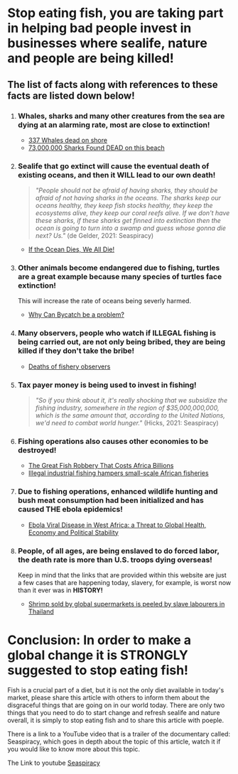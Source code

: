 # Stop eating fish, you are taking part in helping bad people invest in businesses where sealife, nature and people are being killed!

## The list of facts along with references to these facts are listed down below!

1. ### Whales, sharks and many other creatures from the sea are dying at an alarming rate, most are close to extinction!
    - [337 Whales dead on shore](https://www.nationalgeographic.com/animals/article/151120-worlds-largest-whale-stranding-sei-chile-animals#:~:text=The%20cause%20of%20the%20massive,sei%20whales%2C%20which%20are%20endangered.)
    - [73,000,000 Sharks Found DEAD on this beach](https://www.youtube.com/watch?v=WeIEaHAXYbo)

2. ### Sealife that go extinct will cause the eventual death of existing oceans, and then it **WILL** lead to our own death!
    > *"People should not be afraid of having sharks, they should be afraid of not having sharks in the oceans. The sharks keep our oceans healthy, they keep fish stocks healthy, they keep the ecosystems alive, they keep our coral reefs alive. If we don't have these sharks, if these sharks get finned into extinction then the ocean is going to turn into a swamp and guess whose gonna die next? Us."* (de Gelder, 2021: Seaspiracy) 
    - [If the Ocean Dies, We All Die!](https://seashepherd.org/2015/09/29/if-the-ocean-dies-we-all-die/) 

3. ### Other animals become endangered due to fishing, turtles are a great example because many species of turtles face extinction!
    This will increase the rate of oceans being severly harmed. 
    - [Why Can Bycatch be a problem?](https://www.fisheries.noaa.gov/insight/understanding-bycatch#:~:text=Bycatch%20can%20negatively%20affect%20species,prey%20and%20sometimes%20habitat%20damage.)

4. ### Many observers, people who watch if **ILLEGAL** fishing is being carried out, are not only being bribed, they are being killed if they don't take the bribe! 
    - [Deaths of fishery observers](https://www.theguardian.com/environment/2020/may/22/disappearances-danger-and-death-what-is-happening-to-fishery-observers)

5. ### Tax payer money is being used to invest in fishing!
    > *"So if you think about it, it's really shocking that we subsidize the fishing industry, somewhere in the region of $35,000,000,000, which is the same amount that, according to the United Nations, we'd need to combat world hunger."* (Hicks, 2021: Seaspiracy) 

6. ### Fishing operations also causes other economies to be destroyed!
    - [The Great Fish Robbery That Costs Africa Billions](https://www.cnn.com/2016/07/14/africa/great-fish-robbery#:~:text=Free%2Dfor%2Dall%20crime%20spree&text=West%20Africa%20has%20become%20a,around%202%25%20of%20its%20GDP.)
    - [Illegal industrial fishing hampers small-scale African fisheries](https://news.mongabay.com/2020/02/illegal-industrial-fishing-hampers-small-scale-african-fisheries/)

7. ### Due to fishing operations, enhanced wildlife hunting and bush meat consumption had been initialized and has caused **THE** ebola epidemics!
    - [Ebola Viral Disease in West Africa: a Threat to Global Health, Economy and Political Stability](https://news.mongabay.com/2020/02/illegal-industrial-fishing-hampers-small-scale-african-fisheries/)

8. ### People, of all ages, are being enslaved to do forced labor, the death rate is more than U.S. troops dying overseas!
    Keep in mind that the links that are provided within this website are just a few cases that are happening today, slavery, for example, is worst now than it ever was in **HISTORY!**
    - [Shrimp sold by global supermarkets is peeled by slave labourers in Thailand](https://www.theguardian.com/global-development/2015/dec/14/shrimp-sold-by-global-supermarkets-is-peeled-by-slave-labourers-in-thailand)

# Conclusion: In order to make a global change it is **STRONGLY** suggested to stop eating fish!
Fish is a crucial part of a diet, but it is not the only diet available in today's market, please share this article with others to inform them about the disgraceful things that are going on in our world today. There are only two things that you need to do to start change and refresh sealife and nature overall, it is simply to stop eating fish and to share this article with poeple. 

There is a link to a YouTube video that is a trailer of the documentary called: Seaspiracy, which goes in depth about the topic of this article, watch it if you would like to know more about this topic. 

The Link to youtube [Seaspiracy](https://youtu.be/1Q5CXN7soQg?t=38)

